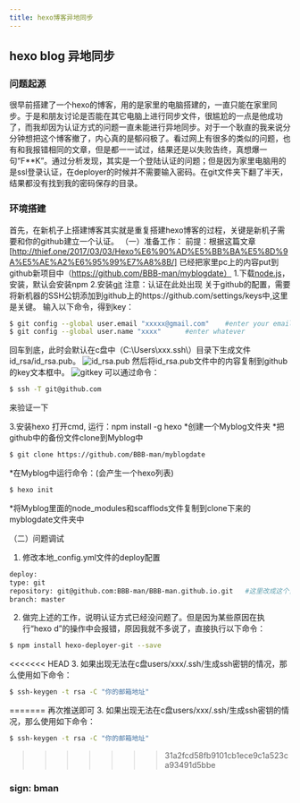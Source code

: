 ```yaml
---
title: hexo博客异地同步
---
```

## hexo blog 异地同步
### 问题起源
很早前搭建了一个hexo的博客，用的是家里的电脑搭建的，一直只能在家里同步。于是和朋友讨论是否能在其它电脑上进行同步文件，很尴尬的一点是他成功了，而我却因为认证方式的问题一直未能进行异地同步。对于一个耿直的我来说分分钟想把这个博客撤了，内心真的是郁闷极了。看过网上有很多的类似的问题，也有和我报错相同的文章，但是都一一试过，结果还是以失败告终，真想爆一句“F**K”。通过分析发现，其实是一个登陆认证的问题；但是因为家里电脑用的是ssl登录认证，在deployer的时候并不需要输入密码。在git文件夹下翻了半天，结果都没有找到我的密码保存的目录。

### 环境搭建
首先，在新机子上搭建博客其实就是重复搭建hexo博客的过程，关键是新机子需要和你的github建立一个认证。
（一）准备工作：
前提：根据这篇文章[http://thief.one/2017/03/03/Hexo%E6%90%AD%E5%BB%BA%E5%8D%9A%E5%AE%A2%E6%95%99%E7%A8%8B/]
已经把家里pc上的内容put到github新项目中（https://github.com/BBB-man/myblogdate）
1.下载[node.js](https://nodejs.org/en/)，安装，默认会安装npm
2.安装[git](https://github.com/git-for-windows/git/releases)
注意：认证在此处出现
	关于github的配置，需要将新机器的SSH公钥添加到github上的https://github.com/settings/keys中,这里是关键。
输入以下命令，得到key：
``` bash
$ git config --global user.email "xxxxx@gmail.com"    #enter your email(github registered)
$ git config --global user.name "xxxx"		#enter whatever
```
回车到底，此时会默认在c盘中（C:\Users\xxx\.ssh\）目录下生成文件id_rsa/id_rsa.pub。
![id_rsa.pub](/upload_image/id_rsa_pub.jpg)
然后将id_rsa.pub文件中的内容复制到github的key文本框中。
![gitkey](/upload_image/gitkey.jpg)
可以通过命令：
``` bash
$ ssh -T git@github.com
```
来验证一下

3.安装hexo    打开cmd, 运行：npm install -g hexo
*创建一个Myblog文件夹
*把github中的备份文件clone到Myblog中
``` bash
$ git clone https://github.com/BBB-man/myblogdate
```
*在Myblog中运行命令：(会产生一个hexo列表)
``` bash
$ hexo init
```
*将Myblog里面的node_modules和scafflods文件复制到clone下来的myblogdate文件夹中

（二）问题调试
1. 修改本地_config.yml文件的deploy配置
``` bash
deploy:
type: git
repository: git@github.com:BBB-man/BBB-man.github.io.git   #这里改成这个，原先为https的
branch: master
```
2. 做完上述的工作，说明认证方式已经没问题了。但是因为某些原因在执行“hexo d”的操作中会报错，原因我就不多说了，直接执行以下命令：
``` bash
$ npm install hexo-deployer-git --save
```
<<<<<<< HEAD
3. 如果出现无法在c盘users/xxx/.ssh/生成ssh密钥的情况，那么使用如下命令：
``` bash
$ ssh-keygen -t rsa -C "你的邮箱地址"
```
=======
再次推送即可
3.
如果出现无法在c盘users/xxx/.ssh/生成ssh密钥的情况，那么使用如下命令：
``` bash
$ ssh-keygen -t rsa -C "你的邮箱地址"
```

>>>>>>> 31a2fcd58fb9101cb1ece9c1a523ca93491d5bbe
### sign: bman